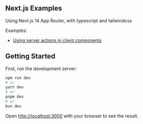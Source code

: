 ## Next.js Examples

Using Next.js 14 App Router, with typescript and tailwindcss

Examples:
- [Using server actions in client components](src/app/examples/server-actions)

## Getting Started

First, run the development server:

```bash
npm run dev
# or
yarn dev
# or
pnpm dev
# or
bun dev
```

Open [http://localhost:3000](http://localhost:3000) with your browser to see the result.

